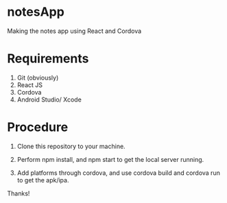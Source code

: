 # notesApp
Making the notes app using React and Cordova


# Requirements
1. Git (obviously)
2. React JS
3. Cordova
4. Android Studio/ Xcode


# Procedure
1. Clone this repository to your machine.
2. Perform npm install, and npm start to get the local server running.

3. Add platforms through cordova, and use cordova build and cordova run to get the apk/ipa.

Thanks!
